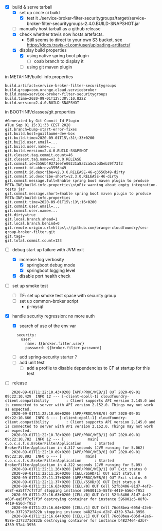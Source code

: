 * [x] build & serve tarball
  * [x] set up circle ci build
     * [x] test it ./service-broker-filter-securitygroups/target/service-broker-filter-securitygroups-2.4.0.BUILD-SNAPSHOT.jar
  * [ ] manually host tarball as a github release
  * [x] check whether travis now hosts artefacts. 
     * Still seems to direct to your own S3 bucket, see https://docs.travis-ci.com/user/uploading-artifacts/
  * [x] display build properties 
     * [x] using native spring boot plugin
        * [ ] coab branch to display it
     * [ ] using git maven plugin
     
in META-INF/build-info.properties
     
```properties
build.artifact=service-broker-filter-securitygroups
build.group=com.orange.cloud.servicebroker
build.name=service-broker-filter-securitygroups
build.time=2020-09-01T12\:30\:10.822Z
build.version=2.4.0.BUILD-SNAPSHOT
```

in BOOT-INF/classes/git.properties
```properties
#Generated by Git-Commit-Id-Plugin
#Tue Sep 01 15:31:33 CEST 2020
git.branch=bump-start-error-fixes
git.build.host=guillaume-dev-box
git.build.time=2020-09-01T15\:31\:33+0200
git.build.user.email=...
git.build.user.name=...
git.build.version=2.4.0.BUILD-SNAPSHOT
git.closest.tag.commit.count=46
git.closest.tag.name=v2.3.0.RELEASE
git.commit.id=3556b49371eefe00231a8a2ca5c5bd5eb39f73f3
git.commit.id.abbrev=3556b49
git.commit.id.describe=v2.3.0.RELEASE-46-g3556b49-dirty
git.commit.id.describe-short=v2.3.0.RELEASE-46-dirty
git.commit.message.full=Enable spring boot maven plugin to produce META-INF/build-info.properties\n\nFix warning about empty integration-tests jar
git.commit.message.short=Enable spring boot maven plugin to produce META-INF/build-info.properties
git.commit.time=2020-09-01T15\:19\:16+0200
git.commit.user.email=...
git.commit.user.name=...
git.dirty=true
git.local.branch.ahead=1
git.local.branch.behind=0
git.remote.origin.url=https\://github.com/orange-cloudfoundry/sec-group-broker-filter.git
git.tags=
git.total.commit.count=123

```

  * [ ] debug start up failure with JVM exit
     * [x] increase log verbosity
        * [x] springboot debug mode
        * [x] springboot logging level
     * [x] disable port health check 
* [ ] set up smoke test
    * [ ] TF: set up smoke test space with security group
    * [ ] set up common-broker script
        * p-mysql
* [x] handle security regression: no more auth
  * [x] search of use of the env var
  ```
    security:
      user:
        name: ${broker.filter.user}
        password: ${broker.filter.password} 
  ```        
  * [ ] add spring-security starter ?         
  * [ ] add unit test         
    * [ ] add a profile to disable dependencies to CF at startup for this test          
* [ ] release



```
   2020-09-01T11:22:10.43+0200 [APP/PROC/WEB/1] OUT 2020-09-01 09:22:10.429  INFO 12 --- [-client-epoll-1] cloudfoundry-client.compatibility        : Client supports API version 2.145.0 and is connected to server with API version 2.152.0. Things may not work as expected.
   2020-09-01T11:22:10.66+0200 [APP/PROC/WEB/0] OUT 2020-09-01 09:22:10.666  INFO 6 --- [-client-epoll-1] cloudfoundry-client.compatibility        : Client supports API version 2.145.0 and is connected to server with API version 2.152.0. Things may not work as expected.
   2020-09-01T11:22:10.78+0200 [APP/PROC/WEB/1] OUT 2020-09-01 09:22:10.782  INFO 12 --- [           main] c.o.c.s.f.s.BrokerFilterApplication      : Started BrokerFilterApplication in 4.317 seconds (JVM running for 5.062)
   2020-09-01T11:22:10.89+0200 [APP/PROC/WEB/0] OUT 2020-09-01 09:22:10.892  INFO 6 --- [           main] c.o.c.s.f.s.BrokerFilterApplication      : Started BrokerFilterApplication in 4.322 seconds (JVM running for 5.09)
   2020-09-01T11:22:11.26+0200 [APP/PROC/WEB/1] OUT Exit status 0
   2020-09-01T11:22:11.26+0200 [CELL/SSHD/1] OUT Exit status 0
   2020-09-01T11:22:11.37+0200 [APP/PROC/WEB/0] OUT Exit status 0
   2020-09-01T11:22:11.37+0200 [CELL/SSHD/0] OUT Exit status 0
   2020-09-01T11:22:16.63+0200 [CELL/0] OUT Cell 52fb3406-81d7-4ef2-a68f-ea5ff7cf7f3f stopping instance 596801c5-88f8-4419-656d-f953
   2020-09-01T11:22:16.63+0200 [CELL/0] OUT Cell 52fb3406-81d7-4ef2-a68f-ea5ff7cf7f3f destroying container for instance 596801c5-88f8-4419-656d-f953
   2020-09-01T11:22:16.64+0200 [CELL/1] OUT Cell 76c68bea-605d-42e6-958e-3372371d822b stopping instance b48274e4-d2b7-4339-57a4-3956
   2020-09-01T11:22:16.64+0200 [CELL/1] OUT Cell 76c68bea-605d-42e6-958e-3372371d822b destroying container for instance b48274e4-d2b7-4339-57a4-3956
```